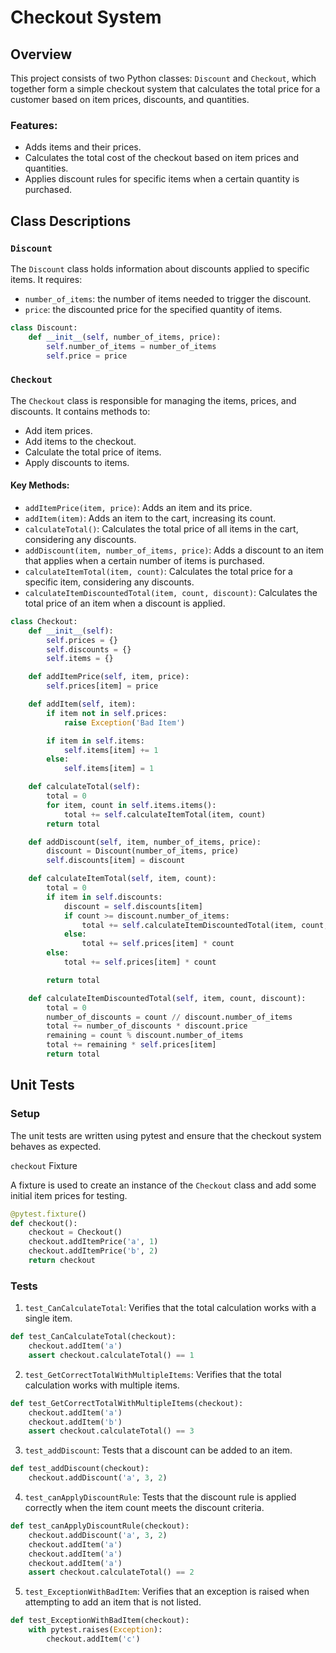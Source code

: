 # Checkout System

## Overview
This project consists of two Python classes: `Discount` and `Checkout`, which together form a simple checkout system that calculates the total price for a customer based on item prices, discounts, and quantities. 

### Features:
- Adds items and their prices.
- Calculates the total cost of the checkout based on item prices and quantities.
- Applies discount rules for specific items when a certain quantity is purchased.

## Class Descriptions

### `Discount`
The `Discount` class holds information about discounts applied to specific items. It requires:
- `number_of_items`: the number of items needed to trigger the discount.
- `price`: the discounted price for the specified quantity of items.

```python
class Discount:
    def __init__(self, number_of_items, price):
        self.number_of_items = number_of_items
        self.price = price
```

### `Checkout`
The `Checkout` class is responsible for managing the items, prices, and discounts. It contains methods to:

- Add item prices.
- Add items to the checkout.
- Calculate the total price of items.
- Apply discounts to items.

#### Key Methods:
- `addItemPrice(item, price)`: Adds an item and its price.
- `addItem(item)`: Adds an item to the cart, increasing its count.
- `calculateTotal()`: Calculates the total price of all items in the cart, considering any discounts.
- `addDiscount(item, number_of_items, price)`: Adds a discount to an item that applies when a certain number of items is purchased.
- `calculateItemTotal(item, count)`: Calculates the total price for a specific item, considering any discounts.
- `calculateItemDiscountedTotal(item, count, discount)`: Calculates the total price of an item when a discount is applied.
```python
class Checkout:
    def __init__(self):
        self.prices = {}
        self.discounts = {}
        self.items = {}

    def addItemPrice(self, item, price):
        self.prices[item] = price

    def addItem(self, item):
        if item not in self.prices:
            raise Exception('Bad Item')

        if item in self.items:
            self.items[item] += 1
        else:
            self.items[item] = 1

    def calculateTotal(self):
        total = 0
        for item, count in self.items.items():
            total += self.calculateItemTotal(item, count)
        return total

    def addDiscount(self, item, number_of_items, price):
        discount = Discount(number_of_items, price)
        self.discounts[item] = discount

    def calculateItemTotal(self, item, count):
        total = 0
        if item in self.discounts:
            discount = self.discounts[item]
            if count >= discount.number_of_items:
                total += self.calculateItemDiscountedTotal(item, count, discount)
            else:
                total += self.prices[item] * count
        else:
            total += self.prices[item] * count

        return total

    def calculateItemDiscountedTotal(self, item, count, discount):
        total = 0
        number_of_discounts = count // discount.number_of_items
        total += number_of_discounts * discount.price
        remaining = count % discount.number_of_items
        total += remaining * self.prices[item]
        return total
```

## Unit Tests
### Setup
The unit tests are written using pytest and ensure that the checkout system behaves as expected.

`checkout` Fixture

A fixture is used to create an instance of the `Checkout` class and add some initial item prices for testing.

```python
@pytest.fixture()
def checkout():
    checkout = Checkout()
    checkout.addItemPrice('a', 1)
    checkout.addItemPrice('b', 2)
    return checkout
```

### Tests
1. `test_CanCalculateTotal`: Verifies that the total calculation works with a single item.
```python
def test_CanCalculateTotal(checkout):
    checkout.addItem('a')
    assert checkout.calculateTotal() == 1
```
2. `test_GetCorrectTotalWithMultipleItems`: Verifies that the total calculation works with multiple items.
```python
def test_GetCorrectTotalWithMultipleItems(checkout):
    checkout.addItem('a')
    checkout.addItem('b')
    assert checkout.calculateTotal() == 3
```
3. `test_addDiscount`: Tests that a discount can be added to an item.
```python
def test_addDiscount(checkout):
    checkout.addDiscount('a', 3, 2)
```
4. `test_canApplyDiscountRule`: Tests that the discount rule is applied correctly when the item count meets the discount criteria.
```python
def test_canApplyDiscountRule(checkout):
    checkout.addDiscount('a', 3, 2)
    checkout.addItem('a')
    checkout.addItem('a')
    checkout.addItem('a')
    assert checkout.calculateTotal() == 2
```
5. `test_ExceptionWithBadItem`: Verifies that an exception is raised when attempting to add an item that is not listed.
```python
def test_ExceptionWithBadItem(checkout):
    with pytest.raises(Exception):
        checkout.addItem('c')
```
